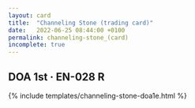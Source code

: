 ```yaml
---
layout: card
title:  "Channeling Stone (trading card)"
date:   2022-06-25 08:44:00 +0100
permalink: channeling-stone_(card)
incomplete: true
---
```


## DOA 1st &middot; EN-028 R

{% include templates/channeling-stone-doa1e.html %}